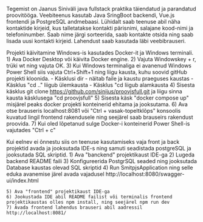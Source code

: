 Tegemist on Jaanus Siniväli java fullstack praktika täiendatud ja parandatud proovitööga.
Veebiteenus kasutab Java SringBoot backendi, Vue.js frontendi ja PostgreSQL andmebaasi.
Lühidalt saab teenuse abil näha kontaktide kirjeid, kus talletatakse kontakti pärisnimi, salajane kood-nimi ja telefoninumber.
Saab nime järgi sorteerida, saab kontakte otsida ning saab lisada uusi kontakti kirjeid. Lahendust saab kasutada läbi veebibrauseri.  

Projekti käivitamine Windows-is kasutades Docker-it ja Windows terminali.
    1) Ava Docker Desktop või käivita Docker engine.
    2) Vajuta Windowskey + r, trüki wt ning vajuta OK.
    3) Kui Windows terminaliga ei avanenud Windows Power Shell siis vajuta Ctrl+Shift+1 ning liigu kausta, kuhu soovid gitHub projekti kloonida.
       - Käsklusi dir - näitab faile ja kaustu praeguses kaustas
       - Käsklus "cd .." liigub ülemkausta
       - Käsklus "cd <kausta-nimi> liigub alamkausta
    4) Sisesta käsklus git clone https://github.com/sinijus/proovjsfull.git ja liigu sinna kausta käsklusega "cd proovjsfull"
    5) Sisesta käsk "docker compose up" misjärel peaks docker projekti konteinerid ehitama ja jooksutama.
    6) Ava otse brauseris localhost:8081 või "Ctrl + vasak-topeltklõps" konsoolis kuvatud lingil frontend rakendusele ning seejärel saab brauseirs rakendust proovida.
    7) Kui oled lõpetanud sulge Docker-i konteinerid Power Shell-is vajutades "Ctrl + c"


Kui eelnev ei õnnestu siis on teenuse kasutamiseks vaja front ja back projektid avada ja jooksutada IDE-s ning samuti seadistada postgreSQL ja jooksutada SQL skriptid.
    1) Ava "banckend" projektikaust IDE-ga
    2) Lugeda backend README faili
    3) Konfigureerida PostgrSQL seaded ning jooksutada Database kaustas olevad SQL skriptid
    4) Run SmitpjsApplication ning selle eduka avanemise järel avada vajadusel http://localhost:8080/swagger-ui/index.html

    5) Ava "frontend" projektikaust IDE-ga
    6) Jookustada IDE abil README failist või terminalis frontend projektikaustas olles npm install, ning seejärel npm run dev
    7) Avada frontend lahendus brauseri abil aadressil http://localhost:8081/
